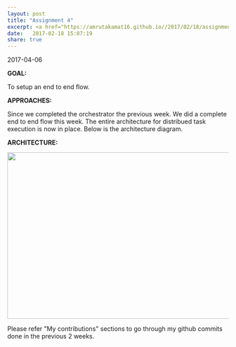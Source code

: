 ```yaml
---
layout: post
title: "Assignment 4"
excerpt: <a href="https://amrutakamat16.github.io//2017/02/18/assignment-4.html">Know more </a>
date:   2017-02-18 15:07:19
share: true
---
```

2017-04-06    

<b>GOAL:</b>   

To setup an end to end flow. 

<b>APPROACHES:</b>   
     
Since we completed the orchestrator the previous week. We did a complete end to end flow this week.
The entire architecture for distribued task execution is now in place. Below is the architecture diagram.    

<b>ARCHITECTURE:</b>    

<p align="center">
  <img src="../../../architecture.png" style="height: 380px !important;
    width: 900px !important;">
</p>
     
Please refer "My contributions" sections to go through my github commits done in the previous 2 weeks.     

